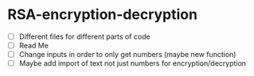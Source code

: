 # RSA-encryption-decryption

- [ ] Different files for different parts of code
- [ ] Read Me
- [ ] Change inputs in order to only get numbers (maybe new function)
- [ ] Maybe add import of text not just numbers for encryption/decryption
